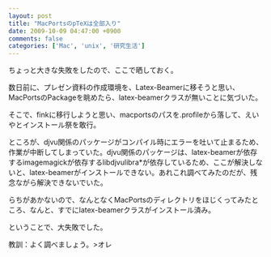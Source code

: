 ```yaml
---
layout: post
title: "MacPortsのpTeXは全部入り"
date: 2009-10-09 04:47:00 +0900
comments: false
categories: ['Mac', 'unix', '研究生活']
---
```

ちょっと大きな失敗をしたので、ここで晒しておく。

数日前に、プレゼン資料の作成環境を、Latex-Beamerに移そうと思い、MacPortsのPackageを眺めたら、latex-beamerクラスが無いことに気づいた。

そこで、finkに移行しようと思い、macportsのパスを.profileから落して、えいやとインストール祭を敢行。

ところが、djvu関係のパッケージがコンパイル時にエラーを吐いて止まるため、作業が中断してしまっていた。djvu関係のパッケージは、latex-beamerが依存するimagemagickが依存するlibdjvulibra\*が依存しているため、ここが解決しないと、latex-beamerがインストールできない。あれこれ調べてみたのだが、残念ながら解決できないでいた。

らちがあかないので、なんとなくMacPortsのディレクトリをほじくってみたところ、なんと、すでにlatex-beamerクラスがインストール済み。

ということで、大失敗でした。

教訓：よく調べましょう。&gt;オレ

